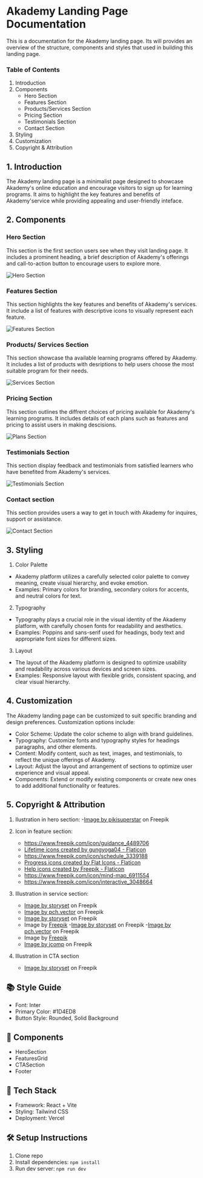 # Akademy Landing Page Documentation
This is a documentation for the Akademy landing page. Its will provides an overview of the structure, components and styles that used in building this landing page.

### Table of Contents
1. Introduction
2. Components
   - Hero Section
   - Features Section
   - Products/Services Section
   - Pricing Section
   - Testimonials Section
   - Contact Section
3. Styling
4. Customization
5. Copyright & Attribution

## 1. Introduction
The Akademy landing page is a minimalist page designed to showcase Akademy's online education and encourage visitors to sign up for learning programs. It aims to highlight the key features and benefits of Akademy'service while providing appealing and user-friendly inteface.

## 2. Components
### Hero Section
This section is the first section users see when they visit landing page.
It includes a prominent heading, a brief description of Akademy's offerings and call-to-action button to encourage users to explore more.

![Hero Section](images-dp/hero-section.png)

### Features Section
This section highlights the key features and benefits of Akademy's services. It include a list of features with descriptive icons to visually represent each feature.

![Features Section](images-dp/Features-section.png)

### Products/ Services Section
This section showcase tha available learning programs offered by Akademy. It includes a list of products with desriptions to help users choose the most suitable program for their needs.

![Services Section](images-dp/services-section.png)

### Pricing Section
This section outlines the diffrent choices of pricing available for Akademy's learning programs. It includes details of each plans such as features and pricing to assist users in making descisions.

![Plans Section](images-dp/plans-section.png)

### Testimonials Section
This section display feedback and testimonials from satisfied learners who have benefited from Akademy's services.

![Testimonials Section](images-dp/testimony-section.png)

### Contact section
This section provides users a way to get in touch with Akademy for inquires, support or assistance. 

![Contact Section](images-dp/contact-section.png)

## 3. Styling
1. Color Palette
- Akademy platform utilizes a carefully selected color palette to convey meaning, create visual hierarchy, and evoke emotion.
- Examples: Primary colors for branding, secondary colors for accents, and neutral colors for text.

2. Typography
- Typography plays a crucial role in the visual identity of the Akademy platform, with carefully chosen fonts for readability and aesthetics.
- Examples: Poppins and sans-serif used for headings, body text and appropriate font sizes for different sizes.

3. Layout
- The layout of the Akademy platform is designed to optimize usability and readability across various devices and screen sizes.
- Examples: Responsive layout with flexible grids, consistent spacing, and clear visual hierarchy.

## 4. Customization
The Akademy landing page can be customized to suit specific branding and design preferences. Customization options include:

- Color Scheme: Update the color scheme to align with brand guidelines.
- Typography: Customize fonts and typography styles for headings    paragraphs, and other elements.
- Content: Modify content, such as text, images, and testimonials, to reflect the unique offerings of Akademy.
- Layout: Adjust the layout and arrangement of sections to optimize user experience and visual appeal.
- Components: Extend or modify existing components or create new ones to add additional functionality or features.

## 5. Copyright & Attribution
1. Ilustration in hero section:
   -<a href="https://www.freepik.com/free-vector/gradient-poetry-illustration_23309611.htm#page=3&position=22&from_view=search&track=ais&uuid=37789113-2e18-465e-b1eb-363fd210eb4e">Image by pikisuperstar</a> on Freepik
   
2. Icon in feature section:
   - https://www.freepik.com/icon/guidance_4489706
   - <a href="https://www.flaticon.com/free-icons/lifetime" title="lifetime icons">Lifetime icons created by gungyoga04 - Flaticon</a>
   - https://www.freepik.com/icon/schedule_3339188
   - <a href="https://www.flaticon.com/free-icons/progress" title="progress icons">Progress icons created by Flat Icons - Flaticon</a>
   - <a href="https://www.flaticon.com/free-icons/help" title="help icons">Help icons created by Freepik - Flaticon</a>
   - https://www.freepik.com/icon/mind-map_6911554
   - https://www.freepik.com/icon/interactive_3048664
  
   
3. Illustration in service section:
    - <a href="https://www.freepik.com/free-vector/conference-speaker-concept-illustration_8691156.htm">Image by storyset</a> on Freepik
   - <a href="https://www.freepik.com/free-vector/tiny-screenwriter-sitting-retro-typewriter-thinking-screenplay-while-paper-drafts-flying-around-author_12291308.htm">Image by pch.vector</a> on Freepik
   - <a href="https://www.freepik.com/free-vector/partnership-concept-illustration_14206137.htm">Image by storyset</a> on Freepik
   - Image by <a href="https://www.freepik.com/free-vector/hand-drawn-positive-working-environment-illustration_172779846.htm">Freepik</a>
   -<a href="https://www.freepik.com/free-vector/design-inspiration-concept-illustration_10801344.htm">Image by storyset</a> on Freepik
   -<a href="https://www.freepik.com/free-vector/happy-woman-chatting-with-friends-online_12291106.htm">Image by pch.vector</a> on Freepik
   - Image by <a href="https://www.freepik.com/free-vector/hand-drawn-time-management-concept_12063412.htm">Freepik</a>
   - <a href="https://www.freepik.com/free-vector/woman-standing-thinking-get-idea_20822856.htm#query=personality%20development&position=7&from_view=keyword&track=ais&uuid=4a807e19-f509-42d8-8414-5e9e7ebd4b8d">Image by jcomp</a> on Freepik
     
4. Illustration in CTA section
   - <a href="https://www.freepik.com/free-vector/knowledge-concept-illustration_9793214.htm">Image by storyset</a> on Freepik

## 📚 Style Guide
- Font: Inter
- Primary Color: #1D4ED8
- Button Style: Rounded, Solid Background

## 🧩 Components
- HeroSection
- FeaturesGrid
- CTASection
- Footer

## 🚀 Tech Stack
- Framework: React + Vite
- Styling: Tailwind CSS
- Deployment: Vercel

## 🛠️ Setup Instructions
1. Clone repo
2. Install dependencies: `npm install`
3. Run dev server: `npm run dev`








